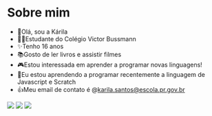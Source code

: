 # Sobre mim

- 🌸Olá, sou a Kárila
- 👨‍🎓Estudante do Colégio Victor Bussmann
- ✨Tenho 16 anos
- 📚Gosto de ler livros e assistir filmes
- 🎮Estou interessada em aprender a programar novas linguagens!
- 🌱Eu estou aprendendo a programar recentemente a linguagem de Javascript e Scratch
- :+1:Meu email de contato é @karila.santos@escola.pr.gov.br

 <img src="https://img.shields.io/badge/Instagram-E4405F?style=for-the-badge&logo=instagram&logoColor=white"/> 
 <img src="https://img.shields.io/badge/GitHub-100000?style=for-the-badge&logo=github&logoColor=white"/>
 <img src="https://img.shields.io/badge/JavaScript-F7DF1E?style=for-the-badge&logo=javascript&logoColor=black"/>
